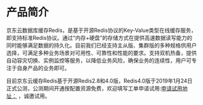 # 产品简介


京东云数据库缓存Redis，是基于开源Redis协议的Key-Value类型在线缓存服务，即支持标准Redis协议。通过“内存+硬盘”的存储方式在提供高速数据读写能力的同时能够满足数据的持久化。目前我们已经支持主从版、集群版的多种规格供用户选择，可满足多种业务场景对可用性、可靠性和性能的要求。支持双机热备，提供自动容灾切换、实例监控等服务，以降低业务风险，确保业务的连续性，用户可专注于自身产品的业务即可。

目前京东云缓存Redis基于开源Redis2.8和4.0版，Redis4.0版于2019年1月24日正式公测，公测期间开通按配置资源免费，欢迎填写工单申请试用:[申请试用地址：](https://ticket.jdcloud.com/myorder/form?cateId=166&questionId=168)
，诚邀试用。

    
